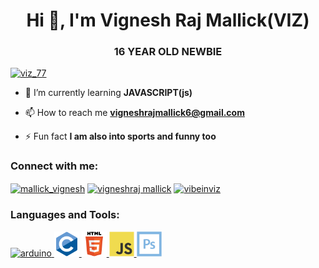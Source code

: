 <h1 align="center">Hi 👋, I'm Vignesh Raj Mallick(VIZ)</h1>
<h3 align="center">16 YEAR OLD NEWBIE</h3>

<p align="left"> <a href="https://twitter.com/viz_77" target="blank"><img src="https://img.shields.io/twitter/follow/viz_77?logo=twitter&style=for-the-badge" alt="viz_77" /></a> </p>

- 🌱 I’m currently learning **JAVASCRIPT(js)**

- 📫 How to reach me **vigneshrajmallick6@gmail.com**

- ⚡ Fun fact **I am also into sports and funny too**

<h3 align="left">Connect with me:</h3>
<p align="left">
<a href="https://twitter.com/viz_77" target="blank"><img align="center" src="https://raw.githubusercontent.com/rahuldkjain/github-profile-readme-generator/master/src/images/icons/Social/twitter.svg" alt="mallick_vignesh" height="30" width="40" /></a>
<a href="https://fb.com/vigneshraj mallick" target="blank"><img align="center" src="https://raw.githubusercontent.com/rahuldkjain/github-profile-readme-generator/master/src/images/icons/Social/facebook.svg" alt="vigneshraj mallick" height="30" width="40" /></a>
<a href="https://instagram.com/vibeinviz" target="blank"><img align="center" src="https://raw.githubusercontent.com/rahuldkjain/github-profile-readme-generator/master/src/images/icons/Social/instagram.svg" alt="vibeinviz" height="30" width="40" /></a>
</p>

<h3 align="left">Languages and Tools:</h3>
<p align="left"> <a href="https://www.arduino.cc/" target="_blank" rel="noreferrer"> <img src="https://cdn.worldvectorlogo.com/logos/arduino-1.svg" alt="arduino" width="40" height="40"/> </a> <a href="https://www.cprogramming.com/" target="_blank" rel="noreferrer"> <img src="https://raw.githubusercontent.com/devicons/devicon/master/icons/c/c-original.svg" alt="c" width="40" height="40"/> </a> <a href="https://www.w3.org/html/" target="_blank" rel="noreferrer"> <img src="https://raw.githubusercontent.com/devicons/devicon/master/icons/html5/html5-original-wordmark.svg" alt="html5" width="40" height="40"/> </a> <a href="https://developer.mozilla.org/en-US/docs/Web/JavaScript" target="_blank" rel="noreferrer"> <img src="https://raw.githubusercontent.com/devicons/devicon/master/icons/javascript/javascript-original.svg" alt="javascript" width="40" height="40"/> </a> <a href="https://www.photoshop.com/en" target="_blank" rel="noreferrer"> <img src="https://raw.githubusercontent.com/devicons/devicon/master/icons/photoshop/photoshop-line.svg" alt="photoshop" width="40" height="40"/> </a> </p>
